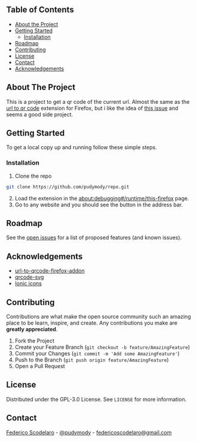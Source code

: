 <!--
*** Thanks for checking out this README Template. If you have a suggestion that would
*** make this better, please fork the repo and create a pull request or simply open
*** an issue with the tag "enhancement".
*** Thanks again! Now go create something AMAZING! :D
***
***
***
*** To avoid retyping too much info. Do a search and replace for the following:
*** github_username, repo, twitter_handle, email
-->


<!-- TABLE OF CONTENTS -->
## Table of Contents

* [About the Project](#about-the-project)
* [Getting Started](#getting-started)
  * [Installation](#installation)
* [Roadmap](#roadmap)
* [Contributing](#contributing)
* [License](#license)
* [Contact](#contact)
* [Acknowledgements](#acknowledgements)



<!-- ABOUT THE PROJECT -->
## About The Project

This is a project to get a qr code of the current url. Almost the same as the [url to qr code](https://github.com/smoqadam/url-to-qrcode-firefox-addon) extension for Firefox, but i like the idea of [this issue](https://github.com/smoqadam/url-to-qrcode-firefox-addon/issues/13) and seems a good side project.

<!-- GETTING STARTED -->
## Getting Started

To get a local copy up and running follow these simple steps.

### Installation

1. Clone the repo
```sh
git clone https://github.com/pudymody/repo.git
```
2. Load the extension in the [about:debugging#/runtime/this-firefox](about:debugging#/runtime/this-firefox) page.
3. Go to any website and you should see the button in the address bar.


<!-- ROADMAP -->
## Roadmap

See the [open issues](https://github.com/pudymody/repo/issues) for a list of proposed features (and known issues).

<!-- ACKNOWLEDGEMENTS -->
## Acknowledgements

* [url-to-qrcode-firefox-addon](https://github.com/smoqadam/url-to-qrcode-firefox-addon)
* [qrcode-svg](https://papnkukn.github.io/qrcode-svg/)
* [Ionic icons](https://ionicons.com/)

<!-- CONTRIBUTING -->
## Contributing

Contributions are what make the open source community such an amazing place to be learn, inspire, and create. Any contributions you make are **greatly appreciated**.

1. Fork the Project
2. Create your Feature Branch (`git checkout -b feature/AmazingFeature`)
3. Commit your Changes (`git commit -m 'Add some AmazingFeature'`)
4. Push to the Branch (`git push origin feature/AmazingFeature`)
5. Open a Pull Request



<!-- LICENSE -->
## License

Distributed under the GPL-3.0 License. See `LICENSE` for more information.



<!-- CONTACT -->
## Contact

[Federico Scodelaro](https://pudymody.netlify.com) - [@pudymody](https://twitter.com/pudymody) - federicoscodelaro@gmail.com